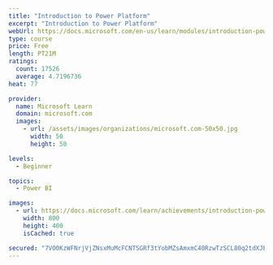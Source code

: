 ```yaml
---
title: "Introduction to Power Platform"
excerpt: "Introduction to Power Platform"
webUrl: https://docs.microsoft.com/en-us/learn/modules/introduction-power-platform/
type: course
price: Free
length: PT21M
ratings:
  count: 17526
  average: 4.7196736
heat: 77

provider:
  name: Microsoft Learn
  domain: microsoft.com
  images:
    - url: /assets/images/organizations/microsoft.com-50x50.jpg
      width: 50
      height: 50

levels:
  - Beginner

topics:
  - Power BI

images:
  - url: https://docs.microsoft.com/learn/achievements/introduction-power-platform-social.png
    width: 800
    height: 400
    isCached: true

secured: "7VO0KzWFNrjVjZNsxMuMcFCNTSGRf3tYobMZsAmxmC40RzwTzSCL80q2tdXJEcXtCn347T7u3hI5uLemW8qMxHJwGvYiGLa1br8x/TQGE9rNVUpR8+uT3KnsGwWXuTi+lX9pmu6ae4KJhW+IfHYL5+29xFHHZk1ZdjkKxyibXVbmHUa7xiFet7E55hlK/Kq7DvrgH/qLSqDrkBgin63AeM/ZiLpudy2RAo3SYsFYmg2BnW0ownEDN8eJLq/mc+TgZaS/3i2sLxQIGaNdJTr2/pziAuWrJX3aozU3XARptlboKeyGkSHg+X7MUldTCa1MxBPCebQaZNeXgVw0dnbd8PeFOzkUwxI/QzAaWW/OwOfh7eY8W6q55GXg9LikR97wqqsIUo9jd1Zg5oU4ft8qbH/MZAQj5DNnShgp6EjA0jWHzCIuNL2SRuNTHFqD2rqT;z/Byw9kX2o9xPBqFwP1mLQ=="
---
```


